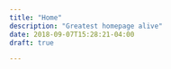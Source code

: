 ```yaml
---
title: "Home"
description: "Greatest homepage alive"
date: 2018-09-07T15:28:21-04:00
draft: true

---
```

